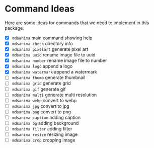 # Command Ideas

Here are some ideas for commands that we need to implement in this package.

- [x] `mdsanima` main command showing help
- [x] `mdsanima check` directory info
- [x] `mdsanima pixelart` generate pixel art
- [x] `mdsanima uuid` rename image file to uuid
- [x] `mdsanima number` rename image file to number
- [x] `mdsanima logo` append a logo
- [x] `mdsanima watermark` append a watermark
- [ ] `mdsanima thumb` generate thumbnail
- [ ] `mdsanima grid` generate grid
- [ ] `mdsanima gif` generate gif
- [ ] `mdsanima multi` generate multi resolution
- [ ] `mdsanima webp` convert to webp
- [ ] `mdsanima jpg` convert to jpg
- [ ] `mdsanima png` convert to png
- [ ] `mdsanima caption` adding caption
- [ ] `mdsanima bg` adding background
- [ ] `mdsanima filter` adding filter
- [ ] `mdsanima resize` resizing image
- [ ] `mdsanima crop` cropping image
